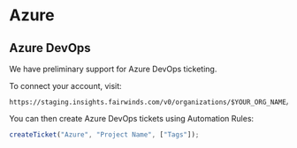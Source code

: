 # Azure

## Azure DevOps
We have preliminary support for Azure DevOps ticketing.

To connect your account, visit:
```
https://staging.insights.fairwinds.com/v0/organizations/$YOUR_ORG_NAME/azure/auth
```

You can then create Azure DevOps tickets using Automation Rules:

```js
createTicket("Azure", "Project Name", ["Tags"]);
```
